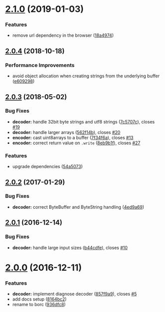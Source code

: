 <a name="2.1.0"></a>
# [2.1.0](https://github.com/dignifiedquire/borc/compare/v2.0.4...v2.1.0) (2019-01-03)


### Features

* remove url dependency in the browser ([18a4974](https://github.com/dignifiedquire/borc/commit/18a4974))



<a name="2.0.4"></a>
## [2.0.4](https://github.com/dignifiedquire/borc/compare/v2.0.3...v2.0.4) (2018-10-18)


### Performance Improvements

* avoid object allocation when creating strings from the underlying buffer ([e609298](https://github.com/dignifiedquire/borc/commit/e609298))



<a name="2.0.3"></a>
## [2.0.3](https://github.com/dignifiedquire/borc/compare/v2.0.2...v2.0.3) (2018-05-02)


### Bug Fixes

* **decoder:** handle 32bit byte strings and utf8 strings ([7c5707c](https://github.com/dignifiedquire/borc/commit/7c5707c)), closes [#19](https://github.com/dignifiedquire/borc/issues/19)
* **decoder:** handle larger arrays ([562f14b](https://github.com/dignifiedquire/borc/commit/562f14b)), closes [#20](https://github.com/dignifiedquire/borc/issues/20)
* **encoder:** cast uint8arrays to a buffer ([7f34f6a](https://github.com/dignifiedquire/borc/commit/7f34f6a)), closes [#13](https://github.com/dignifiedquire/borc/issues/13)
* **encoder:** correct return value on `.write` ([8eb9b1f](https://github.com/dignifiedquire/borc/commit/8eb9b1f)), closes [#27](https://github.com/dignifiedquire/borc/issues/27)


### Features

* upgrade dependencies ([54a5073](https://github.com/dignifiedquire/borc/commit/54a5073))



<a name="2.0.2"></a>
## [2.0.2](https://github.com/dignifiedquire/borc/compare/v2.0.1...v2.0.2) (2017-01-29)


### Bug Fixes

* **decoder:** correct ByteBuffer and ByteString handling ([4ed9a69](https://github.com/dignifiedquire/borc/commit/4ed9a69))



<a name="2.0.1"></a>
## [2.0.1](https://github.com/dignifiedquire/borc/compare/v2.0.0...v2.0.1) (2016-12-14)


### Bug Fixes

* **decoder:** handle large input sizes ([b44cdfe](https://github.com/dignifiedquire/borc/commit/b44cdfe)), closes [#10](https://github.com/dignifiedquire/borc/issues/10)



<a name="2.0.0"></a>
# [2.0.0](https://github.com/dignifiedquire/borc/compare/v2.0.2...v2.0.0) (2016-12-11)


### Features

* **decoder:** implement diagnose decoder ([857f9a9](https://github.com/dignifiedquire/borc/commit/857f9a9)), closes [#5](https://github.com/dignifiedquire/borc/issues/5)
* add docs setup ([8164bc2](https://github.com/dignifiedquire/borc/commit/8164bc2))
* rename to borc ([936dfc8](https://github.com/dignifiedquire/borc/commit/936dfc8))



